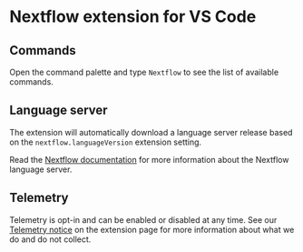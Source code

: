# Nextflow extension for VS Code

## Commands

Open the command palette and type `Nextflow` to see the list of available commands.

## Language server

The extension will automatically download a language server release based on the `nextflow.languageVersion` extension setting.

Read the [Nextflow documentation](https://nextflow.io/docs/latest/vscode.html) for more information about the Nextflow language server.

## Telemetry

Telemetry is opt-in and can be enabled or disabled at any time. See our [Telemetry notice](vscode:extension/nextflow.nextflow) on the extension page for more information about what we do and do not collect.

